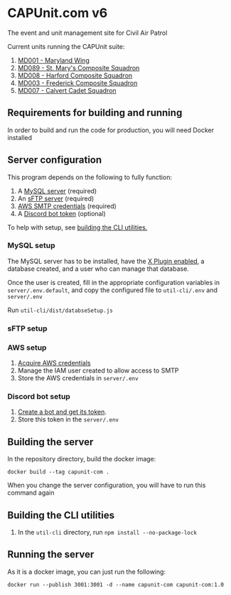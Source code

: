 # CAPUnit.com v6

The event and unit management site for Civil Air Patrol

Current units running the CAPUnit suite:

1. [MD001 - Maryland Wing](https://md001.capunit.com/)
2. [MD089 - St. Mary's Composite Squadron](https://md089.capunit.com/)
3. [MD008 - Harford Composite Squadron](https://md008.capunit.com/)
4. [MD003 - Frederick Composite Squadron](https://md003.capunit.com/)
5. [MD007 - Calvert Cadet Squadron](https://md007.capunit.com/)

## Requirements for building and running

In order to build and run the code for production, you will need Docker installed

## Server configuration

This program depends on the following to fully function:

1. A [MySQL server](#mysql-setup) (required)
2. An [sFTP server](#sftp-setup) (required)
3. [AWS SMTP credentials](#aws-setup) (required)
4. A [Discord bot token](#discord-bot-setup) (optional)

To help with setup, see [building the CLI utilities.](#building-the-cli-utilities)

### MySQL setup

The MySQL server has to be installed, have the [X Plugin enabled](https://dev.mysql.com/doc/refman/8.0/en/x-plugin.html), a database created, and a user who can manage that database.

Once the user is created, fill in the appropriate configuration variables in `server/.env.default`, and copy the configured file to `util-cli/.env` and `server/.env`

Run `util-cli/dist/databseSetup.js`

### sFTP setup

### AWS setup

1. [Acquire AWS credentials](https://docs.aws.amazon.com/sdk-for-javascript/v2/developer-guide/getting-your-credentials.html)
2. Manage the IAM user created to allow access to SMTP
3. Store the AWS credentials in `server/.env`

### Discord bot setup

1. [Create a bot and get its token](https://discordpy.readthedocs.io/en/latest/discord.html).
2. Store this token in the `server/.env`

## Building the server

In the repository directory, build the docker image:

`docker build --tag capunit-com .`

When you change the server configuration, you will have to run this command again

## Building the CLI utilities

1. In the `util-cli` directory, run `npm install --no-package-lock`

## Running the server

As it is a docker image, you can just run the following:

`docker run --publish 3001:3001 -d --name capunit-com capunit-com:1.0`
